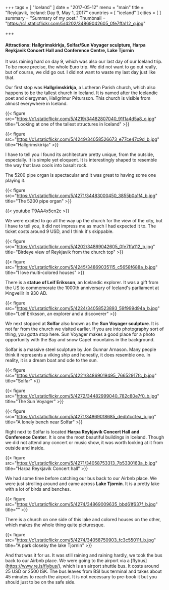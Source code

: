 +++
tags = [ "Iceland" ]
date = "2017-05-12"
menu = "main"
title = "Reykjavik, Iceland: Day 9, May 1, 2017"
countries = [ "iceland" ]
cities = [ ]
summary = "Summary of my post."
Thumbnail = "https://c1.staticflickr.com/5/4202/34869042605_0fe7ffa112_q.jpg"

+++
#### Attractions: Hallgrimskirkja, Solfar/Sun Voyager sculpture, Harpa Reykjavik Concert Hall and Conference Centre, Lake Tjornin

It was raining hard on day 9, which was also our last day of our Iceland trip. To be more precise, the whole Euro trip. We did not want to go out really, but of course, we did go out. I did not want to waste my last day just like that.

Our first stop was **Hallgrimskirkja**, a Lutheran Parish church, which also happens to be the tallest church in Iceland. It is named after the Icelandic poet and clergyman, Hallgrímur Pétursson. This church is visible from almost everywhere in Iceland.

{{< figure src="https://c1.staticflickr.com/5/4219/34482807040_91f1a4d5a8_o.jpg" title="Looking at one of the tallest structures in Iceland" >}}

{{< figure src="https://c1.staticflickr.com/5/4249/34058526673_e77ce47c9d_b.jpg" title="Hallgrimskirkja" >}}

I have to tell you I found its architecture pretty unique, from the outside, especially. It is simple yet eloquent. It is interestingly shaped to resemble the way that lava cools into basalt rock.

 The 5200 pipe organ is spectacular and it was great to having some one playing it.

 {{< figure src="https://c1.staticflickr.com/5/4271/34483000450_3855b0a1f4_b.jpg" title="The 5200 pipe organ" >}}

 {{< youtube T9AA4x5cn2c >}}

 We were excited to go all the way up the church for the view of the city, but I have to tell you, it did not impress me as much I had expected it to. The ticket costs around 9 USD, and I think it's skippable.


 {{< figure src="https://c1.staticflickr.com/5/4202/34869042605_0fe7ffa112_b.jpg" title="Birdeye view of Reykjavik from the church top" >}}

 {{< figure src="https://c1.staticflickr.com/5/4245/34869035115_c5658f688a_b.jpg" title="I love multi-colored houses" >}}

There is a **statue of Leif Eriksson**, an Icelandic explorer. It was a gift from the US to commemorate the 1000th anniversary of Iceland's parliament at Þingvellir in 930 AD.

{{< figure src="https://c1.staticflickr.com/5/4224/34058523893_59f999d94a_b.jpg" title="Leif Eriksson, an explorer and a discoverer" >}}

We next stopped at **Solfar** also known as the **Sun Voyager sculpture**. It is not far from the church we visited earlier. If you are into photography sort of thing, you gotta stop here. Sun Voyager makes a good place for a photo opportunity with the Bay and snow Capet mountains in the background.

Solfar is a massive steel sculpture by Jon Gunnar Arnason. Many people think it represents a viking ship and honestly, it does resemble one. In reality, it is a dream boat and ode to the sun.

{{< figure src="https://c1.staticflickr.com/5/4221/34869019495_76652917fc_b.jpg" title="Solfar" >}}

{{< figure src="https://c1.staticflickr.com/5/4272/34482999040_782c80e7f0_b.jpg" title="The Sun Voyager" >}}


{{< figure src="https://c1.staticflickr.com/5/4271/34869018685_dedb1cc1ea_b.jpg" title="A lonely bench near Solfar" >}}

Right next to Solfar is located **Harpa Reykjavik Concert Hall and Conference Center**. It is one the most beautiful buildings in Iceland. Though we did not attend any concert or music show, it was worth looking at it from outside and inside.

{{< figure src="https://c1.staticflickr.com/5/4271/34058753313_7b5330163a_b.jpg" title="Harpa Reykjavik Concert hall" >}}


We had some time before catching our bus back to our Airbnb place. We were just strolling around and came across **Lake Tjornin**. It is a pretty lake with a lot of birds and benches.

{{< figure src="https://c1.staticflickr.com/5/4274/34869009635_bbd61f637f_b.jpg" title="" >}}

There is a church on one side of this lake and colored houses on the other, which makes the whole thing quite picturesque.

{{< figure src="https://c1.staticflickr.com/5/4274/34058750903_fc3c55011f_b.jpg" title="A park closeby the lake Tjornin" >}}

And that was it for us. It was still raining and raining hardly, we took the bus back to our Airbnb place. We were going to the airport via a [flybus] (https://www.re.is/flybus/), which is an airport shuttle bus. It costs around 25 USD or 2500 ISK. The bus leaves from BSI bus terminal and takes about 45 minutes to reach the airport. It is not necessary to pre-book it but you should just to be on the safe side.
